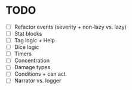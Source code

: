 TODO
====

- [ ] Refactor events (severity + non-lazy vs. lazy)
- [ ] Stat blocks
- [ ] Tag logic + Help
- [ ] Dice logic
- [ ] Timers
- [ ] Concentration
- [ ] Damage types
- [ ] Conditions + can act
- [ ] Narrator vs. logger
